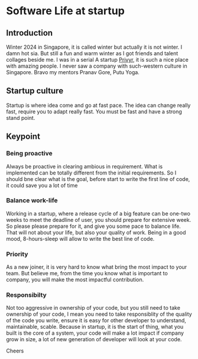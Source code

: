 # Software Life at startup

## Introduction

Winter 2024 in Singapore, it is called winter but actually it is not winter. I damn hot sia. But still a fun and warm winter as I got friends and talent collages beside me. I was in a serial A startup [Privyr](https://www.privyr.com/), it is such a nice place with amazing people. I never saw a company with such-western culture in Singapore. Bravo my mentors Pranav Gore, Putu Yoga.

## Startup culture

Startup is where idea come and go at fast pace. The idea can change really fast, require you to adapt really fast. You must be fast and have a strong stand point. 


## Keypoint

### Being proactive

Always be proactive in clearing ambious in requirement. What is implemented can be totally different from the initial requirements. So I should bne clear what is the goal, before start to write the first line of code, it could save you a lot of time 

### Balance work-life

Working in a startup, where a release cycle of a big feature can be one-two weeks to meet the deadline of user, you should prepare for extensive week. So please please prepare for it, and give you some pace to balance life. That will not about your life, but also your quality of work. Being in a good mood, 8-hours-sleep will allow to write the best line of code.  

### Priority

As a new joiner, it is very hard to know what bring the most impact to your team. But believe me, from the time you know what is important to company, you will make the most impactful contribution. 


### Responsibilty

Not too aggressive in ownership of your code, but you still need to take ownership of your code, I mean you need to take responsiblity of the quality of the code you write, ensure it is easy for other developer to understand, maintainable, scable. Because in startup, it is the start of thing, what you built is the core of a system, your code will make a lot impact if company grow in size, a lot of new generation of developer will look at your code. 

Cheers
